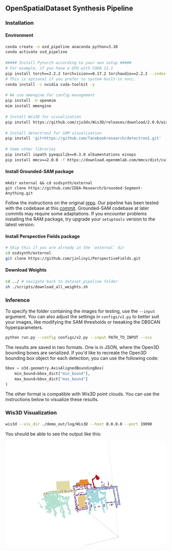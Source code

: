 ## OpenSpatialDataset Synthesis Pipeline

### Installation

#### Environment

```sh
conda create -n osd_pipeline anaconda python=3.10
conda activate osd_pipeline

##### Install Pytorch according to your own setup #####
# For example, if you have a GPU with CUDA 12.1
pip install torch==2.2.2 torchvision==0.17.2 torchaudio==2.2.2 --index-url https://download.pytorch.org/whl/cu121
# This is optional if you prefer to system built-in nvcc.
conda install -c nvidia cuda-toolkit -y

# We use mmengine for config management
pip install -U openmim
mim install mmengine

# Install Wis3D for visualization
pip install https://github.com/zju3dv/Wis3D/releases/download/2.0.0/wis3d-2.0.0-py3-none-any.whl

# Install detectron2 for SOM visualization
pip install 'git+https://github.com/facebookresearch/detectron2.git'

# Some other libraries
pip install iopath pyequilib==0.3.0 albumentations einops
pip install mmcv==2.0.0 -f https://download.openmmlab.com/mmcv/dist/cu116/torch1.13/index.html

```

#### Install Grounded-SAM package

```
mkdir external && cd osdsynth/external
git clone https://github.com/IDEA-Research/Grounded-Segment-Anything.git
```

Follow the instructions on the original [repo](https://github.com/IDEA-Research/Grounded-Segment-Anything#install-without-docker). Our pipeline has been tested with the codebase at this [commit](https://github.com/open-mmlab/mmengine/commit/85c83ba61689907fb1775713622b1b146d82277b). Grounded-SAM codebase at later commits may require some adaptations. If you encounter problems installing the RAM package, try upgrade your `setuptools` version to the latest version.

#### Install Perspective Fields package

```sh
# Skip this if you are already in the `external` dir
cd osdsynth/external
git clone https://github.com/jinlinyi/PerspectiveFields.git
```

#### Download Weights

```sh
cd ../ # navigate back to dataset_pipeline folder
sh ./scripts/download_all_weights.sh
```

### Inference

To specify the folder containing the images for testing, use the `--input` argument. You can also adjust the settings in `configs/v2.py` to better suit your images, like modifying the SAM thresholds or tweaking the DBSCAN hyperparameters.

```sh
python run.py --config configs/v2.py --input PATH_TO_INPUT --vis
```

The results are saved in two formats. One is in JSON, where the Open3D bounding boxes are serialized. If you'd like to recreate the Open3D bounding box object for each detection, you can use the following code:

```python
bbox = o3d.geometry.AxisAlignedBoundingBox(
    min_bound=bbox_dict["min_bound"],
    max_bound=bbox_dict["max_bound"]
)
```

The other format is compatible with Wis3D point clouds. You can use the instructions below to visualize these results.

### Wis3D Visualization

```sh
wis3d --vis_dir ./demo_out/log/Wis3D --host 0.0.0.0 --port 19090
```

You should be able to see the output like this:

<p align="center">
  <img src="./asssets/wis3d-demo.gif" alt="Wis3D Demo">
</p>
